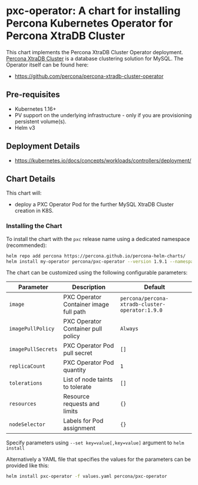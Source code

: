 # pxc-operator: A chart for installing Percona Kubernetes Operator for Percona XtraDB Cluster

This chart implements the Percona XtraDB Cluster Operator deployment. [Percona XtraDB Cluster](https://www.percona.com/doc/percona-xtradb-cluster/LATEST/index.html) is a database clustering solution for MySQL. The Operator itself can be found here:
* <https://github.com/percona/percona-xtradb-cluster-operator>

## Pre-requisites
* Kubernetes 1.16+
* PV support on the underlying infrastructure - only if you are provisioning persistent volume(s).
* Helm v3

## Deployment Details
* <https://kubernetes.io/docs/concepts/workloads/controllers/deployment/>

## Chart Details
This chart will:
* deploy a PXC Operator Pod for the further MySQL XtraDB Cluster creation in K8S.

### Installing the Chart
To install the chart with the `pxc` release name using a dedicated namespace (recommended):

```sh
helm repo add percona https://percona.github.io/percona-helm-charts/
helm install my-operator percona/pxc-operator --version 1.9.1 --namespace my-namespace
```

The chart can be customized using the following configurable parameters:

| Parameter                       | Description                                                             | Default                                         |
| ------------------------------- | ------------------------------------------------------------------------| ------------------------------------------------|
| `image`                         | PXC Operator Container image full path                                  | `percona/percona-xtradb-cluster-operator:1.9.0` |
| `imagePullPolicy`               | PXC Operator Container pull policy                                      | `Always`                                        |
| `imagePullSecrets`              | PXC Operator Pod pull secret                                            | `[]`                                            |
| `replicaCount`                  | PXC Operator Pod quantity                                               | `1`                                             |
| `tolerations`                   | List of node taints to tolerate                                         | `[]`                                            |
| `resources`                     | Resource requests and limits                                            | `{}`                                            |
| `nodeSelector`                  | Labels for Pod assignment                                               | `{}`                                            |

Specify parameters using `--set key=value[,key=value]` argument to `helm install`

Alternatively a YAML file that specifies the values for the parameters can be provided like this:

```sh
helm install pxc-operator -f values.yaml percona/pxc-operator
```

